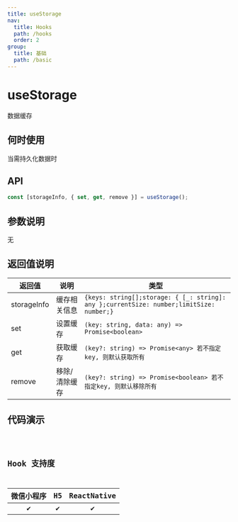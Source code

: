 ```yaml
---
title: useStorage
nav:
  title: Hooks
  path: /hooks
  order: 2
group:
  title: 基础
  path: /basic
---
```


# useStorage

数据缓存

## 何时使用

当需持久化数据时

## API

```jsx | pure
const [storageInfo, { set, get, remove }] = useStorage();
```

## 参数说明

无

## 返回值说明

| 返回值      | 说明          | 类型                                                                                    |
| ----------- | ------------- | --------------------------------------------------------------------------------------- |
| storageInfo | 缓存相关信息  | `{keys: string[];storage: { [_: string]: any };currentSize: number;limitSize: number;}` |
| set         | 设置缓存      | `(key: string, data: any) => Promise<boolean>`                                          |
| get         | 获取缓存      | `(key?: string) => Promise<any> 若不指定key, 则默认获取所有`                            |
| remove      | 移除/清除缓存 | `(key?: string) => Promise<boolean> 若不指定key, 则默认移除所有`                        |

## 代码演示

<code src="@pages/useStorage" />

## Hook 支持度

| 微信小程序 | H5  | ReactNative |
| :--------: | :-: | :---------: |
|     ✔️     | ✔️  |     ✔️      |
